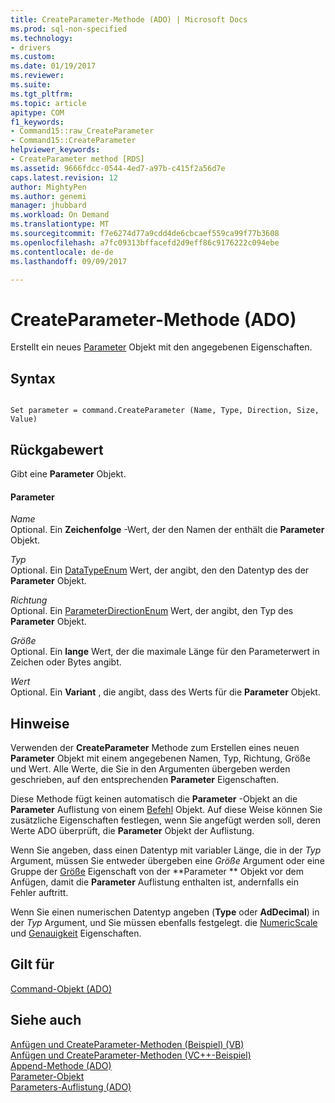 ```yaml
---
title: CreateParameter-Methode (ADO) | Microsoft Docs
ms.prod: sql-non-specified
ms.technology:
- drivers
ms.custom: 
ms.date: 01/19/2017
ms.reviewer: 
ms.suite: 
ms.tgt_pltfrm: 
ms.topic: article
apitype: COM
f1_keywords:
- Command15::raw_CreateParameter
- Command15::CreateParameter
helpviewer_keywords:
- CreateParameter method [RDS]
ms.assetid: 9666fdcc-0544-4ed7-a97b-c415f2a56d7e
caps.latest.revision: 12
author: MightyPen
ms.author: genemi
manager: jhubbard
ms.workload: On Demand
ms.translationtype: MT
ms.sourcegitcommit: f7e6274d77a9cdd4de6cbcaef559ca99f77b3608
ms.openlocfilehash: a7fc09313bffacefd2d9eff86c9176222c094ebe
ms.contentlocale: de-de
ms.lasthandoff: 09/09/2017

---
```

# <a name="createparameter-method-ado"></a>CreateParameter-Methode (ADO)
Erstellt ein neues [Parameter](../../../ado/reference/ado-api/parameter-object.md) Objekt mit den angegebenen Eigenschaften.  
  
## <a name="syntax"></a>Syntax  
  
```  
  
Set parameter = command.CreateParameter (Name, Type, Direction, Size, Value)  
```  
  
## <a name="return-value"></a>Rückgabewert  
 Gibt eine **Parameter** Objekt.  
  
#### <a name="parameters"></a>Parameter  
 *Name*  
 Optional. Ein **Zeichenfolge** -Wert, der den Namen der enthält die **Parameter** Objekt.  
  
 *Typ*  
 Optional. Ein [DataTypeEnum](../../../ado/reference/ado-api/datatypeenum.md) Wert, der angibt, den den Datentyp des der **Parameter** Objekt.  
  
 *Richtung*  
 Optional. Ein [ParameterDirectionEnum](../../../ado/reference/ado-api/parameterdirectionenum.md) Wert, der angibt, den Typ des **Parameter** Objekt.  
  
 *Größe*  
 Optional. Ein **lange** Wert, der die maximale Länge für den Parameterwert in Zeichen oder Bytes angibt.  
  
 *Wert*  
 Optional. Ein **Variant** , die angibt, dass des Werts für die **Parameter** Objekt.  
  
## <a name="remarks"></a>Hinweise  
 Verwenden der **CreateParameter** Methode zum Erstellen eines neuen **Parameter** Objekt mit einem angegebenen Namen, Typ, Richtung, Größe und Wert. Alle Werte, die Sie in den Argumenten übergeben werden geschrieben, auf den entsprechenden **Parameter** Eigenschaften.  
  
 Diese Methode fügt keinen automatisch die **Parameter** -Objekt an die **Parameter** Auflistung von einem [Befehl](../../../ado/reference/ado-api/command-object-ado.md) Objekt. Auf diese Weise können Sie zusätzliche Eigenschaften festlegen, wenn Sie angefügt werden soll, deren Werte ADO überprüft, die **Parameter** Objekt der Auflistung.  
  
 Wenn Sie angeben, dass einen Datentyp mit variabler Länge, die in der *Typ* Argument, müssen Sie entweder übergeben eine *Größe* Argument oder eine Gruppe der [Größe](../../../ado/reference/ado-api/size-property-ado-parameter.md) Eigenschaft von der **Parameter ** Objekt vor dem Anfügen, damit die **Parameter** Auflistung enthalten ist, andernfalls ein Fehler auftritt.  
  
 Wenn Sie einen numerischen Datentyp angeben (**Type** oder **AdDecimal**) in der *Typ* Argument, und Sie müssen ebenfalls festgelegt. die [NumericScale](../../../ado/reference/ado-api/numericscale-property-ado.md) und [Genauigkeit](../../../ado/reference/ado-api/precision-property-ado.md) Eigenschaften.  
  
## <a name="applies-to"></a>Gilt für  
 [Command-Objekt (ADO)](../../../ado/reference/ado-api/command-object-ado.md)  
  
## <a name="see-also"></a>Siehe auch  
 [Anfügen und CreateParameter-Methoden (Beispiel) (VB)](../../../ado/reference/ado-api/append-and-createparameter-methods-example-vb.md)   
 [Anfügen und CreateParameter-Methoden (VC++-Beispiel)](../../../ado/reference/ado-api/append-and-createparameter-methods-example-vc.md)   
 [Append-Methode (ADO)](../../../ado/reference/ado-api/append-method-ado.md)   
 [Parameter-Objekt](../../../ado/reference/ado-api/parameter-object.md)   
 [Parameters-Auflistung (ADO)](../../../ado/reference/ado-api/parameters-collection-ado.md)


